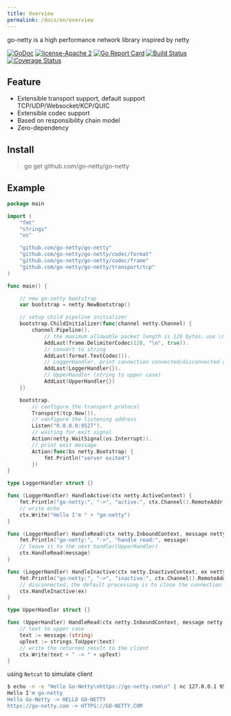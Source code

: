 ```yaml
---
title: Overview
permalink: /docs/en/overview
---
```


go-netty is a high performance network library inspired by netty

[![GoDoc][1]][2] [![license-Apache 2][3]][4] [![Go Report Card][5]][6] [![Build Status][9]][10] [![Coverage Status][11]][12]

<!--[![Downloads][7]][8]-->

[1]: https://godoc.org/github.com/go-netty/go-netty?status.svg
[2]: https://godoc.org/github.com/go-netty/go-netty
[3]: https://img.shields.io/badge/license-Apache%202-blue.svg
[4]: LICENSE
[5]: https://goreportcard.com/badge/github.com/go-netty/go-netty
[6]: https://goreportcard.com/report/github.com/go-netty/go-netty
[7]: https://img.shields.io/github/downloads/go-netty/go-netty/total.svg?maxAge=1800
[8]: https://github.com/go-netty/go-netty/releases
[9]: https://travis-ci.org/go-netty/go-netty.svg?branch=master
[10]: https://travis-ci.org/go-netty/go-netty
[11]: https://codecov.io/gh/go-netty/go-netty/branch/master/graph/badge.svg
[12]: https://codecov.io/gh/go-netty/go-netty

<!--more-->

## Feature
* Extensible transport support, default support TCP/UDP/Websocket/KCP/QUIC
* Extensible codec support
* Based on responsibility chain model
* Zero-dependency

## Install
> go get github.com/go-netty/go-netty

## Example
```go
package main

import (
	"fmt"
	"strings"
	"os"

	"github.com/go-netty/go-netty"
	"github.com/go-netty/go-netty/codec/format"
	"github.com/go-netty/go-netty/codec/frame"
	"github.com/go-netty/go-netty/transport/tcp"
)

func main() {

	// new go-netty bootstrap
	var bootstrap = netty.NewBootstrap()

	// setup child pipeline initializer
	bootstrap.ChildInitializer(func(channel netty.Channel) {
        channel.Pipeline().
            // the maximum allowable packet length is 128 bytes，use \n to splite, strip delimiter.
            AddLast(frame.DelimiterCodec(128, "\n", true)).
            // convert to string
            AddLast(format.TextCodec()).
            // LoggerHandler, print connection connected/disconnected and received messages
            AddLast(LoggerHandler{}).
            // UpperHandler (string to upper case)
            AddLast(UpperHandler{})
	})

	bootstrap.
		// configure the transport protocol
		Transport(tcp.New()).
		// configure the listening address
		Listen("0.0.0.0:9527").
		// waiting for exit signal
		Action(netty.WaitSignal(os.Interrupt)).
		// print exit message
		Action(func(bs netty.Bootstrap) {
            fmt.Println("server exited")
		})
}

type LoggerHandler struct {}

func (LoggerHandler) HandleActive(ctx netty.ActiveContext) {
    fmt.Println("go-netty:", "->", "active:", ctx.Channel().RemoteAddr())
    // write echo
    ctx.Write("Hello I'm " + "go-netty")
}

func (LoggerHandler) HandleRead(ctx netty.InboundContext, message netty.Message) {
    fmt.Println("go-netty:", "->", "handle read:", message)
    // leave it to the next handler(UpperHandler)
    ctx.HandleRead(message)
}

func (LoggerHandler) HandleInactive(ctx netty.InactiveContext, ex netty.Exception) {
    fmt.Println("go-netty:", "->", "inactive:", ctx.Channel().RemoteAddr(), ex)
    // disconnected，the default processing is to close the connection
    ctx.HandleInactive(ex)
}

type UpperHandler struct {}

func (UpperHandler) HandleRead(ctx netty.InboundContext, message netty.Message) {
    // text to upper case
    text := message.(string)
    upText := strings.ToUpper(text)
    // write the returned result to the client
    ctx.Write(text + " -> " + upText)
}
```

using <code>Netcat</code> to simulate client
```bash
$ echo -n -e "Hello Go-Netty\nhttps://go-netty.com\n" | nc 127.0.0.1 9527
Hello I'm go-netty
Hello Go-Netty -> HELLO GO-NETTY
https://go-netty.com -> HTTPS://GO-NETTY.COM
```
